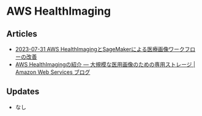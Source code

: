 # AWS HealthImaging

## Articles

- [2023-07-31 AWS HealthImagingとSageMakerによる医療画像ワークフローの改善](https://aws.amazon.com/jp/blogs/architecture/improving-medical-imaging-workflows-with-aws-healthimaging-and-sagemaker/)
- [AWS HealthImagingの紹介 — 大規模な医用画像のための専用ストレージ | Amazon Web Services ブログ](https://aws.amazon.com/jp/blogs/news/introducing-aws-healthimaging/)

## Updates

- なし
